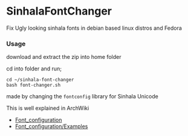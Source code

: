 # SinhalaFontChanger
Fix Ugly looking sinhala fonts in debian based linux distros and Fedora

### Usage
download and extract the zip into home folder

cd into folder and run;

```
cd ~/sinhala-font-changer
bash font-changer.sh
```

made by changing the `fontconfig` library for Sinhala Unicode

This is well explained in ArchWiki
+ [Font_configuration](https://wiki.archlinux.org/title/Font_configuration)
+ [Font_configuration/Examples](https://wiki.archlinux.org/title/Font_configuration/Examples)
